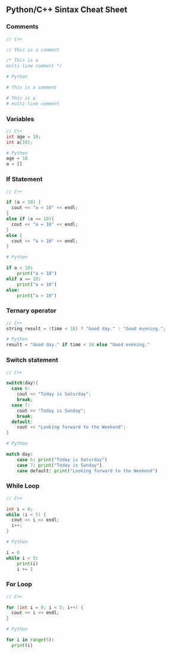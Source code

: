 ## Python/C++ Sintax Cheat Sheet

<!-------------------------------------------------------- COMMENTS -------------------------------------------------------------->
### Comments
```C++
// C++

// This is a comment

/* This is a
multi-line comment */
```
```Python
# Python

# This is a comment

# This is a
# multi-line comment
```

<!-------------------------------------------------------- VARIABLES -------------------------------------------------------------->
### Variables
```C++
// C++
int age = 18;
int a[10];
```
```Python
# Python
age = 18
a = []
```
<!--
|  C++ |  Python |
| ------------ | ------------ |
| int age = 18; | age = 18 |
|int a[10];  | a = [] |
-->

<!-------------------------------------------------------- IF ELSE -------------------------------------------------------------->
### If Statement
```C++
// C++

if (a < 10) {
  cout << "a < 10" << endl;
}
else if (a == 10){
  cout << "a = 10" << endl;
}
else {
  cout << "a > 10" << endl;
}
```
```Python
# Python

if a < 10:
    print("a < 10")
elif a == 10:
    print("a = 10")
else:
    print("a > 10")
```

<!-------------------------------------------------------- TERNARY -------------------------------------------------------------->
### Ternary operator
```C++
// C++
string result = (time < 18) ? "Good day." : "Good evening.";
```
```Python
# Python
result = "Good day." if time < 18 else "Good evening."
```

<!-------------------------------------------------------- SWITCH -------------------------------------------------------------->
### Switch statement
```C++
// C++

switch(day){
  case 6:
    cout << "Today is Saturday";
    break;
  case 7:
    cout << "Today is Sunday";
    break;
  default:
    cout << "Looking forward to the Weekend";
}
```
```Python
# Python

match day:
    case 6: print("Today is Saturday")
    case 7: print("Today is Sunday")
    case default: print("Looking forward to the Weekend")

```

<!-------------------------------------------------------- WHILE LOOP -------------------------------------------------------------->
### While Loop
```C++
// C++

int i = 0;
while (i < 5) {
  cout << i << endl;
  i++;
}
```
```Python
# Python

i = 0
while i < 5:
    print(i)
    i += 1
```

<!-------------------------------------------------------- FOR LOOP -------------------------------------------------------------->
### For Loop
```C++
// C++

for (int i = 0; i < 5; i++) {
  cout << i << endl;
}
```
```Python
# Python

for i in range(5):
  print(i)
```
